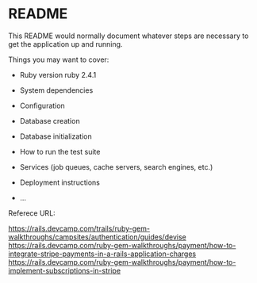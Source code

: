 # README

This README would normally document whatever steps are necessary to get the
application up and running.

Things you may want to cover:

* Ruby version
	ruby 2.4.1
* System dependencies

* Configuration

* Database creation

* Database initialization

* How to run the test suite

* Services (job queues, cache servers, search engines, etc.)

* Deployment instructions

* ...


Referece URL: 

https://rails.devcamp.com/trails/ruby-gem-walkthroughs/campsites/authentication/guides/devise
https://rails.devcamp.com/ruby-gem-walkthroughs/payment/how-to-integrate-stripe-payments-in-a-rails-application-charges
https://rails.devcamp.com/ruby-gem-walkthroughs/payment/how-to-implement-subscriptions-in-stripe
